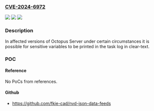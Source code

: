 ### [CVE-2024-6972](https://cve.mitre.org/cgi-bin/cvename.cgi?name=CVE-2024-6972)
![](https://img.shields.io/static/v1?label=Product&message=Octopus%20Server&color=blue)
![](https://img.shields.io/static/v1?label=Version&message=2024.1%3C%202024.1.12759%20&color=brighgreen)
![](https://img.shields.io/static/v1?label=Vulnerability&message=Sensitive%20Variables%20exposed%20in%20TaskLogs&color=brighgreen)

### Description

In affected versions of Octopus Server under certain circumstances it is possible for sensitive variables to be printed in the task log in clear-text.

### POC

#### Reference
No PoCs from references.

#### Github
- https://github.com/fkie-cad/nvd-json-data-feeds

